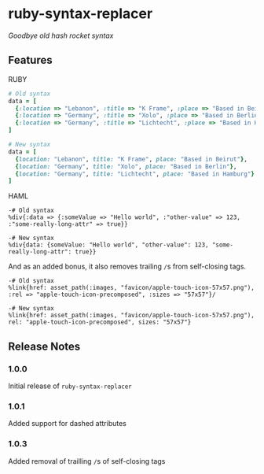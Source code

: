 # ruby-syntax-replacer
_Goodbye old hash rocket syntax_

## Features

RUBY
```ruby
# Old syntax
data = [
  {:location => "Lebanon", :title => "K Frame", :place => "Based in Beirut"},
  {:location => "Germany", :title => "Xolo", :place => "Based in Berlin"},
  {:location => "Germany", :title => "Lichtecht", :place => "Based in Hamburg"}
]

# New syntax
data = [
  {location: "Lebanon", title: "K Frame", place: "Based in Beirut"},
  {location: "Germany", title: "Xolo", place: "Based in Berlin"},
  {location: "Germany", title: "Lichtecht", place: "Based in Hamburg"}
]
```

HAML
```haml
-# Old syntax
%div{:data => {:someValue => "Hello world", :"other-value" => 123, :"some-really-long-attr" => true}}

-# New syntax
%div{data: {someValue: "Hello world", "other-value": 123, "some-really-long-attr": true}}
```

And as an added bonus, it also removes trailing `/`s from self-closing tags.

```haml
-# Old syntax
%link{href: asset_path(:images, "favicon/apple-touch-icon-57x57.png"), :rel => "apple-touch-icon-precomposed", :sizes => "57x57"}/

-# New syntax
%link{href: asset_path(:images, "favicon/apple-touch-icon-57x57.png"), rel: "apple-touch-icon-precomposed", sizes: "57x57"}
```

## Release Notes

### 1.0.0

Initial release of `ruby-syntax-replacer`

### 1.0.1

Added support for dashed attributes

### 1.0.3

Added removal of trailling `/`s of self-closing tags